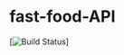 # fast-food-API
[![Build Status](https://travis-ci.org/wasibani-roy/fast-food-API.svg?branch=api)]

